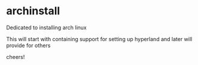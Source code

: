 # archinstall
Dedicated to installing arch linux

This will start with containing support for setting up hyperland and later will provide for others

cheers!

